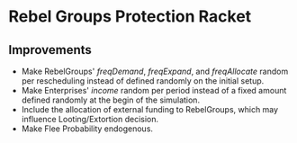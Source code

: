 # Rebel Groups Protection Racket

## Improvements

* Make RebelGroups' _freqDemand_, _freqExpand_, and _freqAllocate_ random per rescheduling instead of defined randomly on the initial setup.
* Make Enterprises' _income_ random per period instead of a fixed amount defined randomly at the begin of the simulation.
* Include the allocation of external funding to RebelGroups, which may influence Looting/Extortion decision.
* Make Flee Probability endogenous.